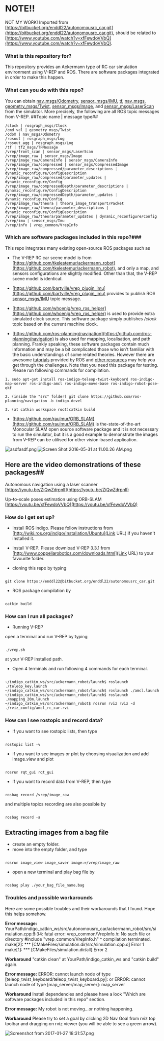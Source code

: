 # NOTE!!

NOT MY WORK! Imported from [https://bitbucket.org/enddl22/autonomousrc_car.git](https://bitbucket.org/enddl22/autonomousrc_car.git), should be related to [https://www.youtube.com/watch?v=xfFewdoVVbQ](https://www.youtube.com/watch?v=xfFewdoVVbQ).

### What is this repository for? ###
This repository provides an Ackermann type of RC car simulation environment using V-REP and ROS. There are software packages integrated in order to make this happen.

### What can you do with this repo? ###
You can obtain [nav_msgs/Odometry](http://docs.ros.org/api/nav_msgs/html/msg/Odometry.html), [sensor_msgs/IMU](http://docs.ros.org/api/sensor_msgs/html/msg/Imu.html), [tf](http://wiki.ros.org/tf), [nav_msgs](http://wiki.ros.org/nav_msgs), [geometry_msgs/Twist](http://docs.ros.org/api/geometry_msgs/html/msg/Twist.html), [sensor_msgs/Image](http://docs.ros.org/api/sensor_msgs/html/msg/Image.html), and [sensor_msgs/LaserScan](http://docs.ros.org/api/sensor_msgs/html/msg/LaserScan.html) from the simulator. More precisely, the following are all ROS topic messages from V-REP.
##Topic name | message type##

```
/clock | rosgraph_msgs/Clock
/cmd_vel | geometry_msgs/Twist
/odom | nav_msgs/Odometry
/rosout | rosgraph_msgs/Log
/rosout_agg | rosgraph_msgs/Log
/tf | tf2_msgs/TFMessage
/vrep/front_scan | sensor_msgs/LaserScan
/vrep/image_raw | sensor_msgs/Image
/vrep/image_raw/CameraInfo | sensor_msgs/CameraInfo
/vrep/image_raw/compressed | sensor_msgs/CompressedImage
/vrep/image_raw/compressed/parameter_descriptions | dynamic_reconfigure/ConfigDescription
/vrep/image_raw/compressed/parameter_updates | dynamic_reconfigure/Config
/vrep/image_raw/compressedDepth/parameter_descriptions | dynamic_reconfigure/ConfigDescription
/vrep/image_raw/compressedDepth/parameter_updates | dynamic_reconfigure/Config
/vrep/image_raw/theora | theora_image_transport/Packet
/vrep/image_raw/theora/parameter_descriptions | dynamic_reconfigure/ConfigDescription
/vrep/image_raw/theora/parameter_updates | dynamic_reconfigure/Config
/vrep/imu | sensor_msgs/Imu
/vrep/info | vrep_common/VrepInfo
```

### Which are software packages included in this repo?###
This repo integrates many existing open-source ROS packages such as

* The V-REP RC car scene model is from [https://github.com/tkelestemur/ackermann_robot](https://github.com/tkelestemur/ackermann_robot), and only a map, and sensors configurations are slightly modified. Other than that, the V-REP scene model is identical.

* [https://github.com/bartville/vrep_plugin_imu](https://github.com/bartville/vrep_plugin_imu) provides to publish ROS [sensor_msgs/IMU](http://docs.ros.org/api/sensor_msgs/html/msg/Imu.html) topic message.
 
* [https://github.com/whoenig/vrep_ros_helper](https://github.com/whoenig/vrep_ros_helper) is used to provide extra simulated clock source. This software package simply publishes */clock* topic based on the current machine clock.

* [https://github.com/ros-planning/navigation](https://github.com/ros-planning/navigation) is also used for mapping, localisation, and path planning. Frankly speaking, these software packages contain much information and may be a bit complicated those who isn't familiar with the basic understandings of some related theories. However there are awesome [tutorials](http://wiki.ros.org/navigation/Tutorials) provided by ROS and [other resources](https://www.packtpub.com/hardware-and-creative/mastering-ros-robotics-programming) may help you get through the challenges.
Note that you need this package for testing. Please run following commands for compilation.
```
1. sudo apt-get install ros-indigo-teleop-twist-keyboard ros-indigo-map-server ros-indigo-amcl ros-indigo-move-base ros-indigo-robot-pose-ekf

2. (inside the "src" folder) git clone https://github.com/ros-planning/navigation -b indigo-devel 

3. (at catkin workspace root)catkin build
```

* [https://github.com/raulmur/ORB_SLAM](https://github.com/raulmur/ORB_SLAM) is the-state-of-the-art Monocular SLAM open source software package and it is not necessary to run the simulator, but it is a good example to demonstrate the images from V-REP can be utilised for other vision-based application.

![asdfasdf.png](https://bitbucket.org/repo/oa7zMk/images/590262749-asdfasdf.png)
![Screen Shot 2016-05-31 at 11.00.26 AM.png](https://bitbucket.org/repo/oa7zMk/images/1140182399-Screen%20Shot%202016-05-31%20at%2011.00.26%20AM.png)

## Here are the video demonstrations of these packages##

Autonomous navigation using a laser scanner
[https://youtu.be/ZiQwZdrpnlI](https://youtu.be/ZiQwZdrpnlI)

Up-to-scale poses estimation using ORB-SLAM
[https://youtu.be/xfFewdoVVbQ](https://youtu.be/xfFewdoVVbQ)




### How do I get set up? ###
* Install ROS indigo. Please follow instructions from [http://wiki.ros.org/indigo/Installation/Ubuntu](Link URL) if you haven't installed it.

* Install V-REP. Please download V-REP 3.3.1 from [http://www.coppeliarobotics.com/downloads.html](Link URL) to your favourite folder.

* cloning this repo by typing 
```

git clone https://enddl22@bitbucket.org/enddl22/autonomousrc_car.git
```
* ROS package compilation by 
```

catkin build
```

### How can I run all packages? ###

* Running V-REP

open a terminal and run V-REP by typing 
```

./vrep.sh
```
 at your V-REP installed path.

* Open 4 terminals and run following 4 commands for each terminal.


```

~/indigo_catkin_ws/src/ackermann_robot/launch$ roslaunch ./teleop_key.launch
~/indigo_catkin_ws/src/ackermann_robot/launch$ roslaunch ./amcl.launch
~/indigo_catkin_ws/src/ackermann_robot/launch$ roslaunch ./mapping_20m.launch
~/indigo_catkin_ws/src/ackermann_robot$ rosrun rviz rviz -d ./rviz_config/amcl_rc_car.rvi
```

### How can I see rostopic and record data? ###
* If you want to see rostopic lists, then type

```

rostopic list -v
```
* If you want to see images or plot by choosing visualization and add image_view and plot

```

rosrun rqt_gui rqt_gui
```

* If you want to record data from V-REP, then type 
```

rosbag record /vrep/image_raw
```
 and multiple topics recording are also possible by 
```

rosbag record -a
```
## Extracting images from a bag file ##
* create an empty folder.
* move into the empty folder, and type 
```

rosrun image_view image_saver image:=/vrep/image_raw
```

* open a new terminal and play bag file by 
```

rosbag play ./your_bag_file_name.bag
```

### Troubles and possible workarounds ###
Here are some possible troubles and their workarounds that I found. Hope this helps somehow.

**Error message:**
YourPath/indigo_catkin_ws/src/autonomousrc_car/ackermann_robot/src/simulation.cpp:8:34: fatal error: vrep_common/VrepInfo.h: No such file or directory
 #include "vrep_common/VrepInfo.h"
                                  ^
compilation terminated.
make[2]: *** [CMakeFiles/simulation.dir/src/simulation.cpp.o] Error 1
make[1]: *** [CMakeFiles/simulation.dir/all] Error 2

**Workaround**
"catkin clean" at YourPath/indigo_catkin_ws and "catkin build" again.


**Error message:**
ERROR: cannot launch node of type [teleop_twist_keyboard/teleop_twist_keyboard.py]: or 
ERROR: cannot launch node of type [map_server/map_server]: map_server

**Workaround**
Install dependencies and please have a look "Which are software packages included in this repo" section.

**Error message:**
My robot is not moving...or nothing happening.

**Workaround**
Please try to set a goal by clicking 2D Nav Goal from rviz top toolbar and dragging on rviz viewer (you will be able to see a green arrow).

![Screenshot from 2017-01-27 18:31:57.png](https://bitbucket-assetroot.s3.amazonaws.com/repository/oa7zMk/3251192709-Screenshot%20from%202017-01-27%2018%3A31%3A57.png?Signature=QyhT5pdSW%2FoKwEA6WThBLXB11xk%3D&Expires=1485540575&AWSAccessKeyId=AKIAIVFPT2YJYYZY3H4A&versionId=ufuHgBc6qgJS2n.MLFiHmosGqEKF94T6)
